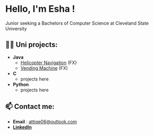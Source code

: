 <h1>Hello, I'm Esha !</h1>
Junior seeking a Bachelors of Computer Science at Cleveland State University

<h2>👩‍💻 Uni projects:</h2>

- <b>Java</b>
  - [Helicopter Navigation](https://github.com/E5H4/LocationsFX) (FX)
  - [Vending Machine](https://github.com/E5H4/VendingFX) (FX)
- <b>C</b>
  - projects here
- <b>Python</b>
  - projects here


<h2>📫 Contact me:</h2>

- <b>Email</b> : attiqe06@outlook.com
- <b>[LinkedIn](https://www.linkedin.com/in/esha-attiq/)</b>

<!--
**joshmadakor1/joshmadakor1** is a ✨ _special_ ✨ repository because its `README.md` (this file) appears on your GitHub profile.

Here are some ideas to get you started:

- 🔭 I’m currently working on ...
- 🌱 I’m currently learning ...
- 👯 I’m looking to collaborate on ...
- 🤔 I’m looking for help with ...
- 💬 Ask me about ...
- 📫 How to reach me: ...
- 😄 Pronouns: ...
- ⚡ Fun fact: ...
-->
